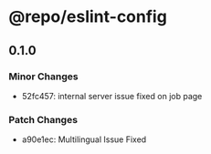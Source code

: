 # @repo/eslint-config

## 0.1.0

### Minor Changes

- 52fc457: internal server issue fixed on job page

### Patch Changes

- a90e1ec: Multilingual Issue Fixed
